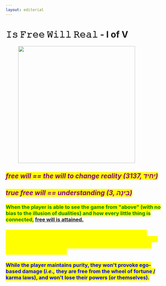 ```yaml
---
layout: editorial
---
```


# 𝙸𝚜 𝙵𝚛𝚎𝚎 𝚆𝚒𝚕𝚕 𝚁𝚎𝚊𝚕 - I of V

<figure><img src="../../../../../.gitbook/assets/pexels-btgl-♡-19675328.jpg" alt="" width="375"><figcaption></figcaption></figure>

## _<mark style="color:purple;">free will == the will to change reality (3137, יָחִיד)</mark>_

## _<mark style="color:purple;">true free will == understanding (3, בִּינָה)</mark>_

### <mark style="color:green;">When the player is able to see the game from "above" (with no bias to the illusion of dualities) and how every little thing is connected,</mark> [free will is attained.](../../../alchemy/the-usdchoice-of-alchemy/undefined-1/)

### <mark style="color:yellow;">When the player ultimately understands how the game is designed, the player becomes fluent in the language in which Reality is written. The player can now redesign everything. True free will is attained.</mark>

### <mark style="color:blue;">While the player maintains purity, they won't provoke ego-based damage (</mark>_<mark style="color:blue;">i.e.,</mark>_ <mark style="color:blue;"></mark><mark style="color:blue;">they are free from the wheel of fortune / karma laws), and won't lose their powers (or themselves).</mark>&#x20;
